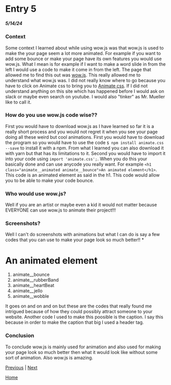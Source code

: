 # Entry 5
##### 5/14/24

### Context 
Some context I learned about while using wow.js was that wow.js is used to make the your page seem a lot more animated. For example if you want to add some bounce or make your page have its own features you would use wow.js. What I mean is for example if I want to make a word slide in from the left I would use a code to make it come in from the left. The page that allowed me to find this out was [wow.js](https://wowjs.uk/). This really allowed me to understand what wow.js was. I did not really know where to go because you have to click on Animate css to bring you to [Animate css](https://animate.style/). If I did not understand anything on this site which has happened before I would ask on slack or maybe even search on youtube. I would also "tinker" as Mr. Mueller like to call it. 

### How do you use wow.js code wise??
First you would have to download wow.js as I have learned so far it is a really short process and you would not regret it when you see your page doing all these weird but cool animations. First you would have to download the program so you would have to use the code `$ npm install animate.css --save` to install it with a npm. From what I learned you can also download it with yarn but that has its limitations to it. Second you would have to import it into your code using `import 'animate.css';`. When you do this your basically done and can use anycode you really want. For example `<h1 class="animate__animated animate__bounce">An animated element</h1>`. This code is an animated element as said in the h1. This code would allow you to be able to make your code bounce. 

### Who would use wow.js?
Well if you are an artist or maybe even a kid it would not matter because EVERYONE can use wow.js to animate their project!!!

### Screenshots?
Well I can't do screenshots with animations but what I can do is say a few codes that you can use to make your page look so much better!!
*<h1 class="animate__animated animate__bounce">An animated element</h1>
<ol>
  <li>animate__bounce</li>

  <li>animate__rubberBand</li>

  <li>animate__heartBeat</li>

  <li>animate__jello</li>

  <li>animate__wobble</li>
  </ol>

It goes on and on and on but these are the codes that really found me intrigued because of how they could possibly attract someone to your website. Another code I used to make this poosible is the caption. I say this because in order to make the caption that big I used a header tag. 

### Conclusion
To conclude wow.js is mainly used for animation and also used for making your page look so much better then what it would look like without some sort of animation. Also wow.js is amazing.




[Previous](entry04.md) | [Next](entry06.md)

[Home](../README.md)

